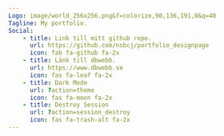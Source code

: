 ```yaml
---
Logo: image/world_256x256.png&f=colorize,90,136,191,0&q=40
Tagline: My portfolio.
Social:
    - title: Link till mitt github repo.
      url: https://github.com/nsbcj/portfolio_designpage
      icon: fab fa-github fa-2x
    - title: Länk till dbwebb.
      url: https://www.dbwebb.se
      icon: fas fa-leaf fa-2x
    - title: Dark Mode
      url: ?action=theme
      icon: fas fa-moon fa-2x
    - title: Destroy Session
      url: ?action=session_destroy
      icon: fas fa-trash-alt fa-2x
---
```

